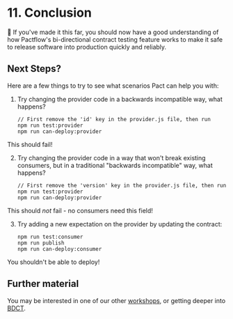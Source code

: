 # 11. Conclusion

🚀 If you've made it this far, you should now have a good understanding of how Pactflow's bi-directional contract testing feature works to make it safe to release software into production quickly and reliably.

## Next Steps?

Here are a few things to try to see what scenarios Pact can help you with:

1.  Try changing the provider code in a backwards incompatible way, what happens?

        // First remove the 'id' key in the provider.js file, then run
        npm run test:provider
        npm run can-deploy:provider

This should fail!

2.  Try changing the provider code in a way that won't break existing consumers, but in a traditional "backwards incompatible" way, what happens?

        // First remove the 'version' key in the provider.js file, then run
        npm run test:provider
        npm run can-deploy:provider

This should _not_ fail - no consumers need this field!

3.  Try adding a new expectation on the provider by updating the contract:

        npm run test:consumer
        npm run publish
        npm run can-deploy:consumer

You shouldn't be able to deploy!

## Further material

You may be interested in one of our other [workshops](https://docs.pact.io/implementation_guides/workshops), or getting deeper into [BDCT](docs/bi-directional-contract-testing).

